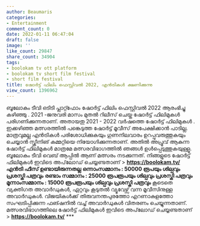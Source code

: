 ```yaml
---
author: Beaumaris
categories:
- Entertainment
comment_count: 0
date: 2022-01-11 06:47:04
draft: false
image: ''
like_count: 29847
share_count: 34904
tags:
- boolokam tv ott platform
- boolokam tv short film festival
- short film festival
title: ഷോർട്ട് ഫിലിം ഫെസ്റ്റിവൽ 2022, എൻട്രികൾ ക്ഷണിക്കുന്നു
view_count: 1396962
---
```


ബൂലോകം ടീവി ഒടിടി പ്ലാറ്റ്ഫോം ഷോർട്ട് ഫിലിം ഫെസ്റ്റിവൽ 2022 ആരംഭിച്ചു കഴിഞ്ഞു . 2021 -ജനുവരി മാസം മുതൽ റിലീസ് ചെയ്ത ഷോർട്ട് ഫിലിമുകൾ പരിഗണിക്കുന്നതാണ്. അതായതു 2021 - 2022 വർഷത്തെ ഷോർട്ട് ഫിലിമുകൾ . ഇക്കഴിഞ്ഞ മത്സരത്തിൽ പങ്കെടുത്ത ഷോർട്ട് മൂവീസ് അപേക്ഷിക്കാൻ പാടില്ല. മാത്രവുമല്ല എൻട്രികൾ പരിശോധിക്കുകയും ഗുണനിലവാരം ഉറപ്പുവരുത്തുകയും ചെയ്യാൻ സ്ക്രീനിങ് കമ്മറ്റിയെ നിയോഗിക്കുന്നതാണ്. അതിൽ അപ്രൂവ് ആകുന്ന ഷോർട്ട് ഫിലിമുകൾ മാത്രമേ മത്സരവിഭാഗത്തിൽ ഞങ്ങൾ ഉൾപ്പെടുത്തുകയുള്ളൂ. ബൂലോകം ടീവി വെബ് ആപ്പിൽ ആണ് മത്സരം നടക്കുന്നത്. നിങ്ങളുടെ ഷോർട്ട് ഫിലിമുകൾ ഇവിടെ അപ്‌ലോഡ് ചെയ്യണ്ടതാണ് > **https://boolokam.tv/** **എൻട്രി ഫീസ് ഉണ്ടായിരുന്നതല്ല** **ഒന്നാംസമ്മാനം : 50000 രൂപയും ശില്പവും പ്രശസ്തി പത്രവും** **രണ്ടാം സമ്മാനം : 25000 രൂപരൂപയും ശില്പവും പ്രശസ്തി പത്രവും** **മൂന്നാംസമ്മാനം : 15000 രൂപരൂപയും ശില്പവും പ്രശസ്തി പത്രവും** കൂടെതെ വ്യക്തിഗത അവാർഡുകൾ, ഏറ്റവും കൂടുതൽ വ്യൂവേഴ്സ് വന്ന മൂവീസിനുള്ള അവാർഡുകൾ. വിജയികൾക്ക് തിരുവനന്തപുരത്തോ എറണാകുളത്തോ സംഘടിപ്പിക്കുന്ന ഫങ്ഷനിൽ വച്ച് അവാർഡുകൾ വിതരണം ചെയ്യുന്നതാണ്. മത്സരവിഭാഗത്തിലെ ഷോർട്ട് ഫിലിമുകൾ ഇവിടെ അപ്‌ലോഡ് ചെയ്യണ്ടതാണ് > **https://boolokam.tv/** ***